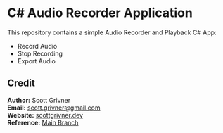 # C# Audio Recorder Application

This repository contains a simple Audio Recorder and Playback C# App:
- Record Audio
- Stop Recording
- Export Audio

## Credit
**Author:** Scott Grivner <br>
**Email:** scott.grivner@gmail.com <br>
**Website:** [scottgrivner.dev](https://www.scottgriv.dev) <br>
**Reference:** [Main Branch](https://github.com/scottgriv/Speak-Out)
